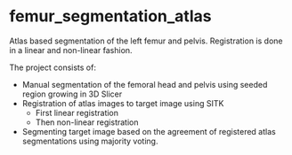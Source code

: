 # femur_segmentation_atlas
Atlas based segmentation of the left femur and pelvis. Registration is done in a linear and non-linear fashion. 

The project consists of:
 - Manual segmentation of the femoral head and pelvis using seeded region growing in 3D Slicer
 - Registration of atlas images to target image using SITK
    - First linear registration
    - Then non-linear registration
 - Segmenting target image based on the agreement of registered atlas segmentations using majority voting.
